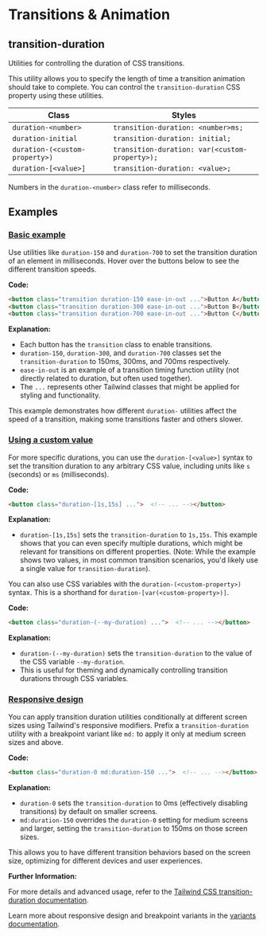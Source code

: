 # Transitions & Animation

## transition-duration

Utilities for controlling the duration of CSS transitions.

This utility allows you to specify the length of time a transition animation should take to complete. You can control the `transition-duration` CSS property using these utilities.

| Class                     | Styles                                  |
| ------------------------- | --------------------------------------- |
| `duration-<number>`       | `transition-duration: <number>ms;`      |
| `duration-initial`        | `transition-duration: initial;`       |
| `duration-(<custom-property>)` | `transition-duration: var(<custom-property>);` |
| `duration-[<value>]`      | `transition-duration: <value>;`         |

Numbers in the `duration-<number>` class refer to milliseconds.

## Examples

### [Basic example](https://tailwindcss.com/docs/transition-duration#basic-example)

Use utilities like `duration-150` and `duration-700` to set the transition duration of an element in milliseconds. Hover over the buttons below to see the different transition speeds.

**Code:**
```html
<button class="transition duration-150 ease-in-out ...">Button A</button>
<button class="transition duration-300 ease-in-out ...">Button B</button>
<button class="transition duration-700 ease-in-out ...">Button C</button>
```

**Explanation:**

*   Each button has the `transition` class to enable transitions.
*   `duration-150`, `duration-300`, and `duration-700` classes set the `transition-duration` to 150ms, 300ms, and 700ms respectively.
*   `ease-in-out` is an example of a transition timing function utility (not directly related to duration, but often used together).
*   The `...` represents other Tailwind classes that might be applied for styling and functionality.

This example demonstrates how different `duration-` utilities affect the speed of a transition, making some transitions faster and others slower.

### [Using a custom value](https://tailwindcss.com/docs/transition-duration#using-a-custom-value)

For more specific durations, you can use the `duration-[<value>]` syntax to set the transition duration to any arbitrary CSS value, including units like `s` (seconds) or `ms` (milliseconds).

**Code:**
```html
<button class="duration-[1s,15s] ...">  <!-- ... --></button>
```

**Explanation:**

*   `duration-[1s,15s]` sets the `transition-duration` to `1s,15s`. This example shows that you can even specify multiple durations, which might be relevant for transitions on different properties.  (Note:  While the example shows two values, in most common transition scenarios, you'd likely use a single value for `transition-duration`).

You can also use CSS variables with the `duration-(<custom-property>)` syntax. This is a shorthand for `duration-[var(<custom-property>)]`.

**Code:**
```html
<button class="duration-(--my-duration) ...">  <!-- ... --></button>
```

**Explanation:**

*   `duration-(--my-duration)` sets the `transition-duration` to the value of the CSS variable `--my-duration`.
*   This is useful for theming and dynamically controlling transition durations through CSS variables.

### [Responsive design](https://tailwindcss.com/docs/transition-duration#responsive-design)

You can apply transition duration utilities conditionally at different screen sizes using Tailwind's responsive modifiers.  Prefix a `transition-duration` utility with a breakpoint variant like `md:` to apply it only at medium screen sizes and above.

**Code:**
```html
<button class="duration-0 md:duration-150 ...">  <!-- ... --></button>
```

**Explanation:**

*   `duration-0` sets the `transition-duration` to 0ms (effectively disabling transitions) by default on smaller screens.
*   `md:duration-150` overrides the `duration-0` setting for medium screens and larger, setting the `transition-duration` to 150ms on those screen sizes.

This allows you to have different transition behaviors based on the screen size, optimizing for different devices and user experiences.

**Further Information:**

For more details and advanced usage, refer to the [Tailwind CSS transition-duration documentation](https://tailwindcss.com/docs/transition-duration).

Learn more about responsive design and breakpoint variants in the [variants documentation](https://tailwindcss.com/docs/hover-focus-and-other-states).
